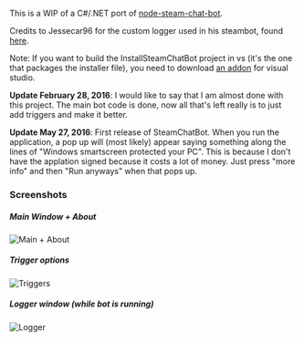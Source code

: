 This is a WIP of a C#/.NET port of [node-steam-chat-bot](https://github.com/Steam-Chat-Bot/node-steam-chat-bot).

Credits to Jessecar96 for the custom logger used in his steambot, found [here](https://github.com/jessecar96/steambot).

Note: If you want to build the InstallSteamChatBot project in vs (it's the one that packages the installer file), you need to download [an addon](https://visualstudiogallery.msdn.microsoft.com/f1cc3f3e-c300-40a7-8797-c509fb8933b9) for visual studio.

**Update February 28, 2016**: I would like to say that I am almost done with this project. The main bot code is done, now all that's left really is to just add triggers and make it better.
	
**Update May 27, 2016**: First release of SteamChatBot. When you run the application, a pop up will (most likely) appear saying something along the lines of "Windows smartscreen protected your PC". This is because I don't have the applation signed because it costs a lot of money. Just press "more info" and then "Run anyways" when that pops up.

	
### Screenshots

##### Main Window + About 

![Main + About](https://raw.githubusercontent.com/Steam-Chat-Bot/SteamChatBot/master/Screenshots/main_about.png)

##### Trigger options

![Triggers](https://raw.githubusercontent.com/Steam-Chat-Bot/SteamChatBot/master/Screenshots/triggers.png)

##### Logger window (while bot is running)

![Logger](https://raw.githubusercontent.com/Steam-Chat-Bot/SteamChatBot/master/Screenshots/logger.png)
